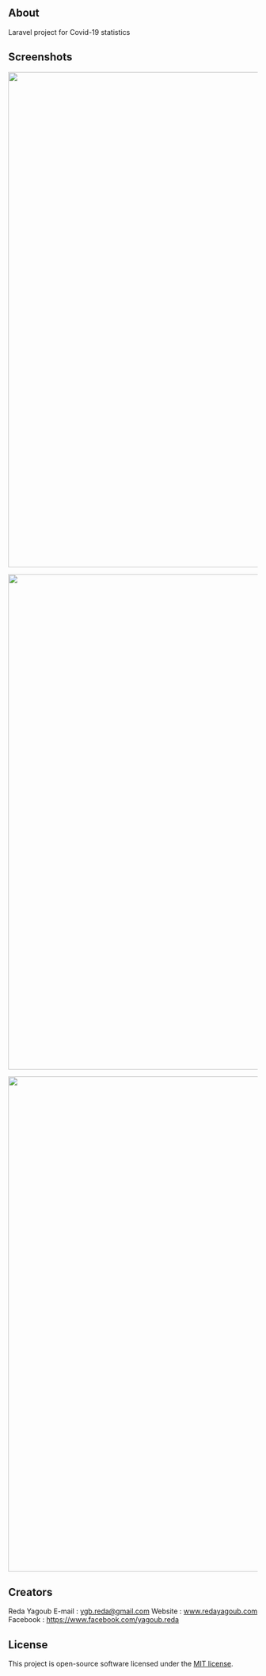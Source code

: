 
## About 

Laravel project for Covid-19 statistics 

## Screenshots

<p align="center"><img src="https://redayagoub.com/assets/images/Feature Graphic 1.png" width="1000"></p>
<p align="center"><img src="https://redayagoub.com/assets/images/img11.png" width="1000"></p>
<p align="center"><img src="https://redayagoub.com/assets/images/img22.png" width="1000"></p>

## Creators

Reda Yagoub
E-mail : ygb.reda@gmail.com
Website : www.redayagoub.com
Facebook : https://www.facebook.com/yagoub.reda

## License

This project is open-source software licensed under the [MIT license](https://opensource.org/licenses/MIT).

